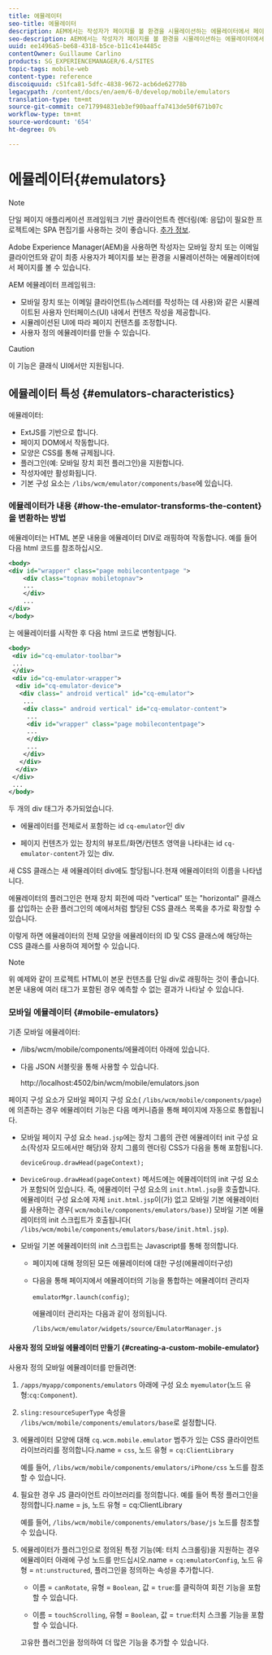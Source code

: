 ```yaml
---
title: 에뮬레이터
seo-title: 에뮬레이터
description: AEM에서는 작성자가 페이지를 볼 환경을 시뮬레이션하는 에뮬레이터에서 페이지를 볼 수 있습니다
seo-description: AEM에서는 작성자가 페이지를 볼 환경을 시뮬레이션하는 에뮬레이터에서 페이지를 볼 수 있습니다
uuid: ee1496a5-be68-4318-b5ce-b11c41e4485c
contentOwner: Guillaume Carlino
products: SG_EXPERIENCEMANAGER/6.4/SITES
topic-tags: mobile-web
content-type: reference
discoiquuid: c51fca81-5dfc-4838-9672-acb6de62778b
legacypath: /content/docs/en/aem/6-0/develop/mobile/emulators
translation-type: tm+mt
source-git-commit: ce717994831eb3ef90baaffa7413de50f671b07c
workflow-type: tm+mt
source-wordcount: '654'
ht-degree: 0%

---
```



# 에뮬레이터{#emulators}

>[!NOTE]
>
>단일 페이지 애플리케이션 프레임워크 기반 클라이언트측 렌더링(예: 응답)이 필요한 프로젝트에는 SPA 편집기를 사용하는 것이 좋습니다. [추가 정보](/help/sites-developing/spa-overview.md).

Adobe Experience Manager(AEM)을 사용하면 작성자는 모바일 장치 또는 이메일 클라이언트와 같이 최종 사용자가 페이지를 보는 환경을 시뮬레이션하는 에뮬레이터에서 페이지를 볼 수 있습니다.

AEM 에뮬레이터 프레임워크:

* 모바일 장치 또는 이메일 클라이언트(뉴스레터를 작성하는 데 사용)와 같은 시뮬레이트된 사용자 인터페이스(UI) 내에서 컨텐츠 작성을 제공합니다.
* 시뮬레이션된 UI에 따라 페이지 컨텐츠를 조정합니다.
* 사용자 정의 에뮬레이터를 만들 수 있습니다.

>[!CAUTION]
>
>이 기능은 클래식 UI에서만 지원됩니다.

## 에뮬레이터 특성 {#emulators-characteristics}

에뮬레이터:

* ExtJS를 기반으로 합니다.
* 페이지 DOM에서 작동합니다.
* 모양은 CSS를 통해 규제됩니다.
* 플러그인(예: 모바일 장치 회전 플러그인)을 지원합니다.
* 작성자에만 활성화됩니다.
* 기본 구성 요소는 `/libs/wcm/emulator/components/base`에 있습니다.

### 에뮬레이터가 내용 {#how-the-emulator-transforms-the-content}을 변환하는 방법

에뮬레이터는 HTML 본문 내용을 에뮬레이터 DIV로 래핑하여 작동합니다. 예를 들어 다음 html 코드를 참조하십시오.

```xml
<body>
<div id="wrapper" class="page mobilecontentpage ">
    <div class="topnav mobiletopnav">
    ...
    </div>
    ...
</div>
</body>
```

는 에뮬레이터를 시작한 후 다음 html 코드로 변형됩니다.

```xml
<body>
 <div id="cq-emulator-toolbar">
 ...
 </div>
 <div id="cq-emulator-wrapper">
  <div id="cq-emulator-device">
   <div class=" android vertical" id="cq-emulator">
    ...
    <div class=" android vertical" id="cq-emulator-content">
     ...
     <div id="wrapper" class="page mobilecontentpage">
     ...
     </div>
     ...
    </div>
   </div>
  </div>
 </div>
 ...
</body>
```

두 개의 div 태그가 추가되었습니다.

* 에뮬레이터를 전체로서 포함하는 id `cq-emulator`인 div

* 페이지 컨텐츠가 있는 장치의 뷰포트/화면/컨텐츠 영역을 나타내는 id `cq-emulator-content`가 있는 div.

새 CSS 클래스는 새 에뮬레이터 div에도 할당됩니다.현재 에뮬레이터의 이름을 나타냅니다.

에뮬레이터의 플러그인은 현재 장치 회전에 따라 &quot;vertical&quot; 또는 &quot;horizontal&quot; 클래스를 삽입하는 순환 플러그인의 예에서처럼 할당된 CSS 클래스 목록을 추가로 확장할 수 있습니다.

이렇게 하면 에뮬레이터의 전체 모양을 에뮬레이터의 ID 및 CSS 클래스에 해당하는 CSS 클래스를 사용하여 제어할 수 있습니다.

>[!NOTE]
>
>위 예제와 같이 프로젝트 HTML이 본문 컨텐츠를 단일 div로 래핑하는 것이 좋습니다. 본문 내용에 여러 태그가 포함된 경우 예측할 수 없는 결과가 나타날 수 있습니다.

### 모바일 에뮬레이터 {#mobile-emulators}

기존 모바일 에뮬레이터:

* /libs/wcm/mobile/components/에뮬레이터 아래에 있습니다.
* 다음 JSON 서블릿을 통해 사용할 수 있습니다.

   http://localhost:4502/bin/wcm/mobile/emulators.json

페이지 구성 요소가 모바일 페이지 구성 요소( `/libs/wcm/mobile/components/page`)에 의존하는 경우 에뮬레이터 기능은 다음 메커니즘을 통해 페이지에 자동으로 통합됩니다.

* 모바일 페이지 구성 요소 `head.jsp`에는 장치 그룹의 관련 에뮬레이터 init 구성 요소(작성자 모드에서만 해당)와 장치 그룹의 렌더링 CSS가 다음을 통해 포함됩니다.

   `deviceGroup.drawHead(pageContext);`

* `DeviceGroup.drawHead(pageContext)` 메서드에는 에뮬레이터의 init 구성 요소가 포함되어 있습니다. 즉, 에뮬레이터 구성 요소의 `init.html.jsp`을 호출합니다. 에뮬레이터 구성 요소에 자체 `init.html.jsp`이(가) 없고 모바일 기본 에뮬레이터를 사용하는 경우( `wcm/mobile/components/emulators/base)`) 모바일 기본 에뮬레이터의 init 스크립트가 호출됩니다( `/libs/wcm/mobile/components/emulators/base/init.html.jsp`).

* 모바일 기본 에뮬레이터의 init 스크립트는 Javascript를 통해 정의합니다.

   * 페이지에 대해 정의된 모든 에뮬레이터에 대한 구성(에뮬레이터구성)
   * 다음을 통해 페이지에서 에뮬레이터의 기능을 통합하는 에뮬레이터 관리자

      `emulatorMgr.launch(config)`;

      에뮬레이터 관리자는 다음과 같이 정의됩니다.

      `/libs/wcm/emulator/widgets/source/EmulatorManager.js`

#### 사용자 정의 모바일 에뮬레이터 만들기 {#creating-a-custom-mobile-emulator}

사용자 정의 모바일 에뮬레이터를 만들려면:

1. `/apps/myapp/components/emulators` 아래에 구성 요소 `myemulator`(노드 유형:`cq:Component`).

1. `sling:resourceSuperType` 속성을 `/libs/wcm/mobile/components/emulators/base`로 설정합니다.

1. 에뮬레이터 모양에 대해 `cq.wcm.mobile.emulator` 범주가 있는 CSS 클라이언트 라이브러리를 정의합니다.name = `css`, 노드 유형 = `cq:ClientLibrary`

   예를 들어, `/libs/wcm/mobile/components/emulators/iPhone/css` 노드를 참조할 수 있습니다.

1. 필요한 경우 JS 클라이언트 라이브러리를 정의합니다. 예를 들어 특정 플러그인을 정의합니다.name = js, 노드 유형 = cq:ClientLibrary

   예를 들어, `/libs/wcm/mobile/components/emulators/base/js` 노드를 참조할 수 있습니다.

1. 에뮬레이터가 플러그인으로 정의된 특정 기능(예: 터치 스크롤링)을 지원하는 경우 에뮬레이터 아래에 구성 노드를 만드십시오.name = `cq:emulatorConfig`, 노드 유형 = `nt:unstructured`, 플러그인을 정의하는 속성을 추가합니다.

   * 이름 = `canRotate`, 유형 = `Boolean`, 값 = `true`:를 클릭하여 회전 기능을 포함할 수 있습니다.

   * 이름 = `touchScrolling`, 유형 = `Boolean`, 값 = `true`:터치 스크롤 기능을 포함할 수 있습니다.

   고유한 플러그인을 정의하여 더 많은 기능을 추가할 수 있습니다.

